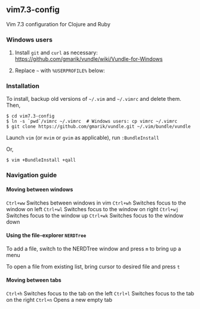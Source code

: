 ## vim7.3-config

Vim 7.3 configuration for Clojure and Ruby

### Windows users

1. Install `git` and `curl` as necessary:
https://github.com/gmarik/vundle/wiki/Vundle-for-Windows

2. Replace `~` with `%USERPROFILE%` below:

### Installation

To install, backup old versions of `~/.vim` and `~/.vimrc` and delete them.
Then,

    $ cd vim7.3-config
    $ ln -s `pwd`/vimrc ~/.vimrc  # Windows users: cp vimrc ~/.vimrc
    $ git clone https://github.com/gmarik/vundle.git ~/.vim/bundle/vundle

Launch `vim` (or `mvim` or `gvim` as applicable), run `:BundleInstall`

Or,

    $ vim +BundleInstall +qall

### Navigation guide

#### Moving between windows

`Ctrl+ww` Switches between windows in vim
`Ctrl+wh` Switches focus to the window on left
`Ctrl+wl` Switches focus to the window on right
`Ctrl+wj` Switches focus to the window up
`Ctrl+wk` Switches focus to the window down

#### Using the file-explorer `NERDTree`

To add a file, switch to the NERDTree window and press `m` to bring up a menu

To open a file from existing list, bring cursor to desired file and press `t`

#### Moving between tabs

`Ctrl+h` Switches focus to the tab on the left
`Ctrl+l` Switches focus to the tab on the right
`Ctrl+n` Opens a new empty tab
